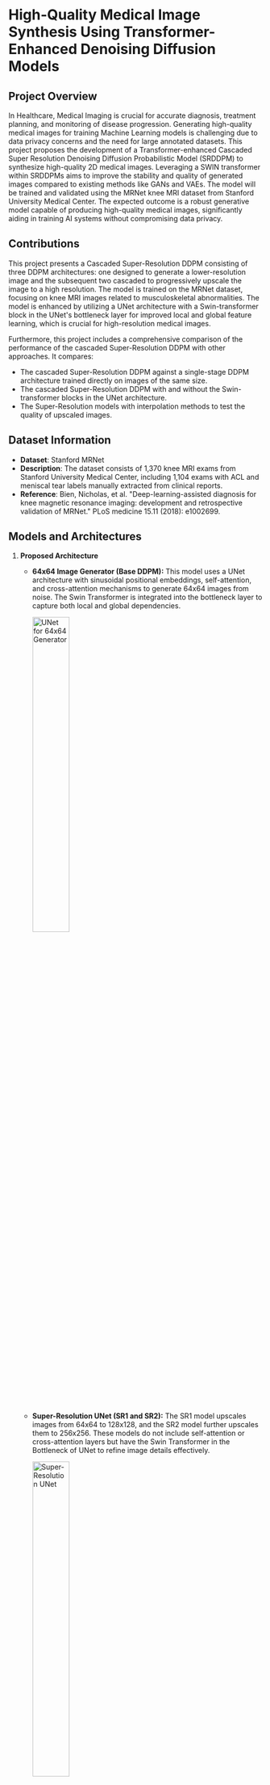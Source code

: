 # **High-Quality Medical Image Synthesis Using Transformer-Enhanced Denoising Diffusion Models**

## **Project Overview**
In Healthcare, Medical Imaging is crucial for accurate diagnosis, treatment planning, and monitoring of disease progression. Generating high-quality medical images for training Machine Learning models is challenging due to data privacy concerns and the need for large annotated datasets. This project proposes the development of a Transformer-enhanced Cascaded Super Resolution Denoising Diffusion Probabilistic Model (SRDDPM) to synthesize high-quality 2D medical images. Leveraging a SWIN transformer within SRDDPMs aims to improve the stability and quality of generated images compared to existing methods like GANs and VAEs. The model will be trained and validated using the MRNet knee MRI dataset from Stanford University Medical Center. The expected outcome is a robust generative model capable of producing high-quality medical images, significantly aiding in training AI systems without compromising data privacy.

## **Contributions**
This project presents a Cascaded Super-Resolution DDPM consisting of three DDPM architectures: one designed to generate a lower-resolution image and the subsequent two cascaded to progressively upscale the image to a high resolution. The model is trained on the MRNet dataset, focusing on knee MRI images related to musculoskeletal abnormalities. The model is enhanced by utilizing a UNet architecture with a Swin-transformer block in the UNet's bottleneck layer for improved local and global feature learning, which is crucial for high-resolution medical images.

Furthermore, this project includes a comprehensive comparison of the performance of the cascaded Super-Resolution DDPM with other approaches. It compares:
- The cascaded Super-Resolution DDPM against a single-stage DDPM architecture trained directly on images of the same size.
- The cascaded Super-Resolution DDPM with and without the Swin-transformer blocks in the UNet architecture.
- The Super-Resolution models with interpolation methods to test the quality of upscaled images.

## **Dataset Information**
- **Dataset**: Stanford MRNet
- **Description**: The dataset consists of 1,370 knee MRI exams from Stanford University Medical Center, including 1,104 exams with ACL and meniscal tear labels manually extracted from clinical reports.
- **Reference**: Bien, Nicholas, et al. "Deep-learning-assisted diagnosis for knee magnetic resonance imaging: development and retrospective validation of MRNet." PLoS medicine 15.11 (2018): e1002699.

## **Models and Architectures**

1. **Proposed Architecture**
   - **64x64 Image Generator (Base DDPM):** 
     This model uses a UNet architecture with sinusoidal positional embeddings, self-attention, and cross-attention mechanisms to generate 64x64 images from noise. The Swin Transformer is integrated into the bottleneck layer to capture both local and global dependencies.
     
    
     <img src="ReadmeImages/Screenshot%202024-08-28%20235416.png" alt="UNet for 64x64 Generator" width="40%">
     
   - **Super-Resolution UNet (SR1 and SR2):** 
     The SR1 model upscales images from 64x64 to 128x128, and the SR2 model further upscales them to 256x256. These models do not include self-attention or cross-attention layers but have the Swin Transformer in the Bottleneck of UNet to refine image details effectively.

     <img src="ReadmeImages/Screenshot%202024-08-28%20235631.png" alt="Super-Resolution UNet" width="40%">
   - **Pipeline Overview:** 
     The following image depicts the overall pipeline of the proposed Cascaded Super-Resolution DDPM. It starts with the base DDPM generating low-resolution images, which are progressively upscaled using the SR1 and SR2 models.

      <img src="ReadmeImages/Screenshot%202024-08-28%20235552.png" alt="Proposed Architecture Pipeline" width="70%">
2. **SRDDPM Without Swin Transformer**
   - This model follows the same cascaded approach but excludes the Swin Transformer from the architecture, reducing computational complexity while still performing the image upscaling tasks.

3. **Single-Stage 256x256 DDPM**
   - This model is a single-stage DDPM trained to generate 256x256 resolution images directly from noise. It incorporates the Swin Transformer within the UNet architecture to enhance the model’s ability to capture image details and does not have any other attention mechanisms.


## **Evaluation Metrics**

### **Phase 1: Super-Resolution Models Evaluation**

**Metrics:**
- **PSNR (Peak Signal-to-Noise Ratio):** Measures the overall quality of the upscaled images by comparing the signal's power to the noise's power. Higher PSNR values indicate better image quality with less noise.
- **SSIM (Structural Similarity Index Measure):** Evaluates the similarity between the original and upscaled images based on luminance, contrast, and structure, with values closer to 1 indicating better similarity.
- **FSIM (Feature Similarity Index Measure):** Assesses image quality by comparing perceptual features, focusing on phase congruency and gradient magnitude.
- **LPIPS (Learned Perceptual Image Patch Similarity):** A perceptual metric that measures the similarity of image patches in a way that aligns with human perception. Lower LPIPS values indicate better perceptual quality.
- **AG (Average Gradient):** Quantifies the sharpness of images by measuring the gradient of pixel intensities, with higher values indicating sharper images.
- **VIF (Visual Information Fidelity):** Evaluates the amount of visual information preserved in the upscaled images relative to the reference images.

### **Phase 2: Generative Models Evaluation**

**Metrics:**
- **FID (Frechet Inception Distance):** Measures the distance between the distributions of generated and real images, with lower values indicating that the generated images are closer to the real data.
- **IS (Inception Score):** Assesses both the quality and diversity of the generated images. Higher IS values indicate that the generated images are both diverse and recognizable.

## **Results**

#### **Phase 1: Super-Resolution Model Evaluation**

<img src="ReadmeImages/Screenshot%202024-08-31%20053601.png" alt="Phase 1 Evaluation" width="70%">

The **Cascaded SR model with Swin Transformer** excelled in image quality, achieving the highest PSNR (27.1742) and superior edge preservation (AG: 0.2634) compared to other models. Its perceptual quality, indicated by a low LPIPS score (0.1753), was also strong, though it required the longest training time (6 hours). The **Cascaded SR model without Swin Transformer** performed well with a slightly higher PSNR (27.6868) but showed reduced perceptual accuracy, making it more computationally efficient with only 3 hours of training. **Bicubic and Lanczos interpolation methods** were effective in preserving fine details but fell short in overall structural and perceptual accuracy compared to the SR models.

#### **Phase 2: Generative Model Evaluation**

<img src="ReadmeImages/Screenshot%202024-08-31%20053758.png" alt="Phase 2 Evaluation" width="50%">


The **SRDDPM with Swin Transformer** demonstrated strong structural refinement (FID: 85.9790, IS: 1.7970 ± 0.06) but required 9 hours of training. The **Single-Stage 256x256 DDPM** outperformed the SRDDPM in FID (61.9056) and IS (1.9876 ± 0.2776), producing sharper, more detailed images, though at the cost of greater computational resources (8 hours). The **SRDDPM without Swin Transformer** showed the weakest performance, with a higher FID (166.7589) and noisier images, requiring 5 hours of training, which highlights the Swin Transformer's importance in achieving higher-quality outputs.


While the Single-Stage DDPM leads in image quality, the SRDDPM with Swin Transformer offers scalability and versatility, making it a promising candidate for medical imaging tasks. With further enhancements, such as advanced attention mechanisms, the SRDDPM could potentially surpass the Single-Stage DDPM in overall performance, balancing quality with computational efficiency.



## **Libraries used in the Project:**
- **Python**: Ensure you have Python 3.x installed.
- **PyTorch**: The core library for building and training deep learning models.
- **TorchVision**: A package that provides datasets, models, and transformations specific to computer vision tasks.
- **TorchMetrics**: Provides a set of metrics for evaluating models, including FID and Inception Score.
- **Pandas**: For handling data in CSV files and DataFrames.
- **Pillow**: A library for opening, manipulating, and saving many different image file formats.
- **Matplotlib**: A library for creating static, animated, and interactive visualizations in Python.
- **NumPy**: For numerical computing, handling arrays, and performing mathematical operations.
- **SciPy**: Used for scientific and technical computing, including entropy calculations and matrix operations.
- **Tqdm**: A library for adding progress bars to loops.
- **Scikit-learn**: For calculating pairwise distances and other machine learning utilities.
- **TorchIO** (optional based on imports): A library for medical image preprocessing and augmentation.
- **OpenCV (cv2)**: Used for Lanczos, Bicubic, and Bilinear interpolation.
- **image-similarity-measures**: Used for calculating FSIM and other image similarity metrics.

To install all necessary dependencies, you can run:
```bash
pip install torch torchvision torchmetrics pandas pillow matplotlib numpy scipy tqdm scikit-learn torchio opencv-python image-similarity-measures
```

## **Usage/Generate Images with the Model**
This project includes multiple Jupyter notebooks, each designed for a specific purpose, such as loading datasets, training models, and generating synthetic images. To get started, you can run the `Pipelinemain_MRNet.ipynb` notebook, which guides you through importing saved model checkpoints and running the model for image generation.

**Running the Pipeline**

To run the pipeline, you will need to install the required dependencies. You can do this by running the following command:

```bash
pip install torch torchvision pandas pillow matplotlib numpy scipy tqdm
```

After installing you can run the `Pipelinemain_MRNet.ipynb` notebook.

## **Project Structure**
The project is organized as follows:

- **Evaluation Code**: Contains generated images and comparison images between SR models and interpolation methods. It also contains the code used for evaluating the Models.
- **DDPM_256x256**: Code for the training of 256x256 DDPM model and its savepoint.
- **Model_Savepoints**: Directory containing savepoints for all trained models.
- **Mrnet**: Contains dataset files and a subset of the preprocessed slices (located in `train_slices_raw` and `valid_slices_raw`). This will give an idea of the structure of the Dataset.
- **ReadmeImages**: Includes images for README.md file.
- **Training Images**: Includes images generated by the model during different epochs of training.
- **Jupyter Notebooks**:
  - `mrnet_load_trial.ipynb`: Performed loading and preprocessing of the MRNet dataset.
  - `DDPM_64x64Generator.ipynb`: Training of the DDPM with SWIN transformer in its UNet.
  - `DDPM_64x64Generator_(NOSWIN).ipynb`: Training of the DDPM without SWIN transformer in its UNet.
  - `SR1-(64-128).ipynb`: Training of the SR DDPM for 64x64 to 128x128 upscaling with SWIN transformer in its UNet.
  - `SR1-(64-128)(NoSWIN).ipynb`: Training of the SR DDPM for 64x64 to 128x128 upscaling without SWIN transformer in its UNet.
  - `SR2-(128-256).ipynb`: Training of the SR DDPM for 128x128 to 256x256 upscaling with SWIN transformer in its UNet.
  - `SR2-(128-256)(NOSWIN).ipynb`: Training of the SR DDPM for 128x128 to 256x256 upscaling without SWIN transformer in its UNet.
  - `Pipelinemain_MRNet.ipynb`: Main pipeline notebook for loading saved models and generating images.

## **Training Information**
All models were trained using an NVIDIA A100 GPU with 40 GB VRAM provided by the University of Birmingham BlueBEAR. 

## **Examples**

### **Generated Images Comparison**

#### **Model 1: SRDDPM with Swin Transformer**
<div align="center">
  <img src="ReadmeImages/image_101_256.png" alt="SRDDPM with Swin Transformer - Image 1" width="30%">
  <img src="ReadmeImages/image_130_256.png" alt="SRDDPM with Swin Transformer - Image 2" width="30%">
  <img src="ReadmeImages/image_148_256.png" alt="SRDDPM with Swin Transformer - Image 3" width="30%">
</div>

#### **Model 2: SRDDPM without Swin Transformer**
<div align="center">
  <img src="ReadmeImages/image_10_256x256_0.png" alt="SRDDPM without Swin Transformer - Image 1" width="30%">
  <img src="ReadmeImages/image_102_256x256_0.png" alt="SRDDPM without Swin Transformer - Image 2" width="30%">
  <img src="ReadmeImages/image_13_256x256_0.png" alt="SRDDPM without Swin Transformer - Image 3" width="30%">
</div>

#### **Model 3: Single-Stage 256x256 DDPM**
<div align="center">
  <img src="ReadmeImages/generated_image_120.png" alt="Single-Stage 256x256 DDPM - Image 1" width="30%">
  <img src="ReadmeImages/generated_image_10.png" alt="Single-Stage 256x256 DDPM - Image 2" width="30%">
  <img src="ReadmeImages/generated_image_127.png" alt="Single-Stage 256x256 DDPM - Image 3" width="30%">
</div>

### **Super-Resolution Images Comparison between SWIN incorporated / no SWIN and interpolation methods**
#### **Model with SWIN and interpolation methods**
![Model with SWIN and interpolation method](ReadmeImages/SRComparison.png)
#### **Model without SWIN and interpolation methods**
![Model without SWIN and interpolation methods](ReadmeImages/SRNOSWINComparison.png)



## **References**
- **DDPM Implementation**: Adapted from Ho, Jonathan, Ajay Jain, and Pieter Abbeel. "Denoising diffusion probabilistic models." Advances in neural information processing systems 33 (2020): 6840-6851. [DDPM by Jonathan Ho](https://github.com/hojonathanho/diffusion/tree/master).
  
- **Swin Transformer**: Refer to Liu, Ze, et al. "Swin transformer: Hierarchical vision transformer using shifted windows." Proceedings of the IEEE/CVF international conference on computer vision. 2021. [Hierarchical Vision Transformer using Shifted Windows](https://arxiv.org/abs/2103.14030).

- **2D Medical Image Synthesis using Transformer-based DDPM**: Pan, Shaoyan, et al. "2D medical image synthesis using transformer-based denoising diffusion probabilistic model." Physics in Medicine & Biology 68.10 (2023): 105004. [2D Medical Denoising Diffusion Probabilistic Model Implementation](https://github.com/shaoyanpan/2D-Medical-Denoising-Diffusion-Probabilistic-Model-/tree/main).

- **GH-DDPM**: Zhang, Sicheng, et al. "GH-DDM: the generalized hybrid denoising diffusion model for medical image generation." Multimedia Systems 29.3 (2023): 1335-1345. [GH-DDPM](https://link.springer.com/article/10.1007/s00530-023-01059-0).

- **Super-Resolution of Brain MRI Images**: Wu, Zhanxiong, et al. "Super-resolution of brain MRI images based on denoising diffusion probabilistic model." Biomedical Signal Processing and Control 85 (2023): 104901. [Super-Resolution of Brain MRI Images](https://www.sciencedirect.com/science/article/pii/S1746809423003348).



## **Abbreviations**
- **DDPM**: Denoising Diffusion Probabilistic Model
- **SRDDPM**: Super-Resolution Denoising Diffusion Probabilistic Model
- **UNet**: U-Net (a U-shaped convolutional neural network architecture)
- **SWIN**: Shifted Window Transformer
- **VAE**: Variational Autoencoder
- **GAN**: Generative Adversarial Network
- **VQVAE**: Vector Quantized Variational Autoencoder
- **SR1**: Super-Resolution Model 1 (64x64 to 128x128 upscaling Model)
- **SR2**: Super-Resolution Model 2 (128x128 to 256x256 upscaling Model)
- **MSE**: Mean Squared Error
- **SSIM**: Structural Similarity Index Measure
- **FSIM**: Feature Similarity Index Measure
- **PSNR**: Peak Signal-to-Noise Ratio
- **LPIPS**: Learned Perceptual Image Patch Similarity
- **AG**: Average Gradient
- **VIF**: Visual Information Fidelity
- **FID**: Frechet Inception Distance
- **IS**: Inception Score
- **NOSWIN**: Without SWIN transformer

